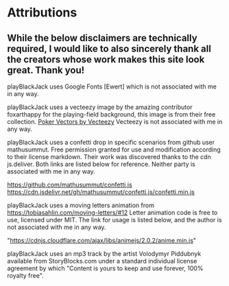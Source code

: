 # Attributions

## While the below disclaimers are technically required, I would like to also sincerely thank all the creators whose work makes this site look great. Thank you!


playBlackJack uses Google Fonts [Ewert] which is not associated with me in any way.
<link href="https://fonts.googleapis.com/css2?family=Ewert&display=swap" rel="stylesheet"> 


playBlackJack uses a vecteezy image by the amazing contributor foxarthappy for the playing-field background, this image is from their free collection. <a href="https://www.vecteezy.com/free-vector/poker">Poker Vectors by Vecteezy</a> Vecteezy is not associated with me in any way.    

playBlackJack uses a confetti drop in specific scenarios from github user mathusummut. Free permission granted for use and modification according to their license markdown. Their work was discovered thanks to the cdn js.deliver. Both links are listed below for reference. Neither party is associated with me in any way.

https://github.com/mathusummut/confetti.js
https://cdn.jsdelivr.net/gh/mathusummut/confetti.js/confetti.min.js

playBlackJack uses a moving letters animation from https://tobiasahlin.com/moving-letters/#12  Letter animation code is free to use, licensed under MIT. The link for usage is listed below, and the author is not associated with me in any way.

"https://cdnjs.cloudflare.com/ajax/libs/animejs/2.0.2/anime.min.js"

playBlackJack uses an mp3 track by the artist Volodymyr Piddubnyk available from StoryBlocks.com under a standard individual license agreement by which "Content is yours to keep and use forever, 100% royalty free". 